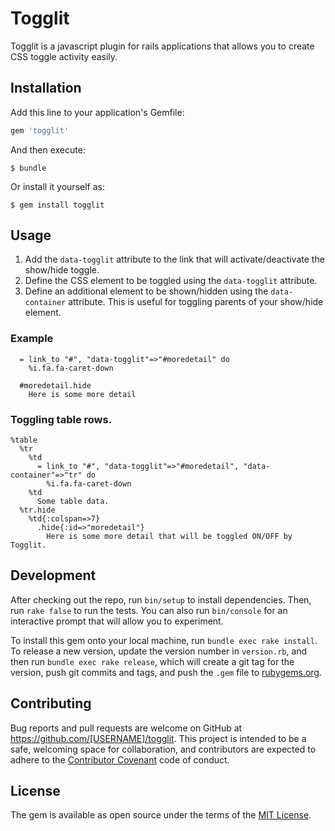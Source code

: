 # Togglit

Togglit is a javascript plugin for rails applications that allows you to create
CSS toggle activity easily.


## Installation

Add this line to your application's Gemfile:

```ruby
gem 'togglit'
```

And then execute:

    $ bundle

Or install it yourself as:

    $ gem install togglit

## Usage
1. Add the `data-togglit` attribute to the link that will activate/deactivate the show/hide toggle.
2. Define the CSS element to be toggled using the `data-togglit` attribute.
3. Define an additional element to be shown/hidden using the `data-container` attribute.  This is useful for toggling <tr> parents of your show/hide element.

### Example
```haml
  = link_to "#", "data-togglit"=>"#moredetail" do
    %i.fa.fa-caret-down

  #moredetail.hide
    Here is some more detail
```

### Toggling table rows.
```haml
%table
  %tr
    %td
      = link_to "#", "data-togglit"=>"#moredetail", "data-container"=>"tr" do
        %i.fa.fa-caret-down
    %td
      Some table data.
  %tr.hide
    %td{:colspan=>7}
      .hide{:id=>"moredetail"}
        Here is some more detail that will be toggled ON/OFF by Togglit.
```

## Development

After checking out the repo, run `bin/setup` to install dependencies. Then, run `rake false` to run the tests. You can also run `bin/console` for an interactive prompt that will allow you to experiment.

To install this gem onto your local machine, run `bundle exec rake install`. To release a new version, update the version number in `version.rb`, and then run `bundle exec rake release`, which will create a git tag for the version, push git commits and tags, and push the `.gem` file to [rubygems.org](https://rubygems.org).

## Contributing

Bug reports and pull requests are welcome on GitHub at https://github.com/[USERNAME]/togglit. This project is intended to be a safe, welcoming space for collaboration, and contributors are expected to adhere to the [Contributor Covenant](contributor-covenant.org) code of conduct.


## License

The gem is available as open source under the terms of the [MIT License](http://opensource.org/licenses/MIT).
